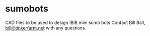 # sumobots
CAD files to be used to design IBiB mini sumo bots
Contact Bill Ball, bill@tinkerfarm.net with any questions.
